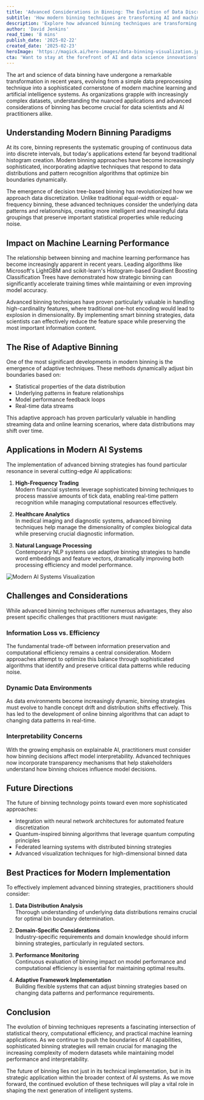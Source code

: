 ```yaml
---
title: 'Advanced Considerations in Binning: The Evolution of Data Discretization in Modern AI'
subtitle: 'How modern binning techniques are transforming AI and machine learning'
description: 'Explore how advanced binning techniques are transforming AI and machine learning by optimizing data discretization, enhancing model performance, and enabling new AI applications. Learn about adaptive binning, decision tree-based binning, and their significant impact on industries such as finance, healthcare, and NLP.'
author: 'David Jenkins'
read_time: '8 mins'
publish_date: '2025-02-22'
created_date: '2025-02-23'
heroImage: 'https://magick.ai/hero-images/data-binning-visualization.jpg'
cta: 'Want to stay at the forefront of AI and data science innovations? Follow us on LinkedIn for regular updates on cutting-edge developments in data preprocessing techniques and AI technology.'
---
```


The art and science of data binning have undergone a remarkable transformation in recent years, evolving from a simple data preprocessing technique into a sophisticated cornerstone of modern machine learning and artificial intelligence systems. As organizations grapple with increasingly complex datasets, understanding the nuanced applications and advanced considerations of binning has become crucial for data scientists and AI practitioners alike.

## Understanding Modern Binning Paradigms

At its core, binning represents the systematic grouping of continuous data into discrete intervals, but today's applications extend far beyond traditional histogram creation. Modern binning approaches have become increasingly sophisticated, incorporating adaptive techniques that respond to data distributions and pattern recognition algorithms that optimize bin boundaries dynamically.

The emergence of decision tree-based binning has revolutionized how we approach data discretization. Unlike traditional equal-width or equal-frequency binning, these advanced techniques consider the underlying data patterns and relationships, creating more intelligent and meaningful data groupings that preserve important statistical properties while reducing noise.

## Impact on Machine Learning Performance

The relationship between binning and machine learning performance has become increasingly apparent in recent years. Leading algorithms like Microsoft's LightGBM and scikit-learn's Histogram-based Gradient Boosting Classification Trees have demonstrated how strategic binning can significantly accelerate training times while maintaining or even improving model accuracy.

Advanced binning techniques have proven particularly valuable in handling high-cardinality features, where traditional one-hot encoding would lead to explosion in dimensionality. By implementing smart binning strategies, data scientists can effectively reduce the feature space while preserving the most important information content.

## The Rise of Adaptive Binning

One of the most significant developments in modern binning is the emergence of adaptive techniques. These methods dynamically adjust bin boundaries based on:

- Statistical properties of the data distribution
- Underlying patterns in feature relationships
- Model performance feedback loops
- Real-time data streams

This adaptive approach has proven particularly valuable in handling streaming data and online learning scenarios, where data distributions may shift over time.

## Applications in Modern AI Systems

The implementation of advanced binning strategies has found particular resonance in several cutting-edge AI applications:

1. **High-Frequency Trading**  
   Modern financial systems leverage sophisticated binning techniques to process massive amounts of tick data, enabling real-time pattern recognition while managing computational resources effectively.

2. **Healthcare Analytics**  
   In medical imaging and diagnostic systems, advanced binning techniques help manage the dimensionality of complex biological data while preserving crucial diagnostic information.

3. **Natural Language Processing**  
   Contemporary NLP systems use adaptive binning strategies to handle word embeddings and feature vectors, dramatically improving both processing efficiency and model performance.

![Modern AI Systems Visualization](https://magick.ai/hero-images/ai-systems-visualization.jpg)

## Challenges and Considerations

While advanced binning techniques offer numerous advantages, they also present specific challenges that practitioners must navigate:

### Information Loss vs. Efficiency

The fundamental trade-off between information preservation and computational efficiency remains a central consideration. Modern approaches attempt to optimize this balance through sophisticated algorithms that identify and preserve critical data patterns while reducing noise.

### Dynamic Data Environments

As data environments become increasingly dynamic, binning strategies must evolve to handle concept drift and distribution shifts effectively. This has led to the development of online binning algorithms that can adapt to changing data patterns in real-time.

### Interpretability Concerns

With the growing emphasis on explainable AI, practitioners must consider how binning decisions affect model interpretability. Advanced techniques now incorporate transparency mechanisms that help stakeholders understand how binning choices influence model decisions.

## Future Directions

The future of binning technology points toward even more sophisticated approaches:

- Integration with neural network architectures for automated feature discretization
- Quantum-inspired binning algorithms that leverage quantum computing principles
- Federated learning systems with distributed binning strategies
- Advanced visualization techniques for high-dimensional binned data

## Best Practices for Modern Implementation

To effectively implement advanced binning strategies, practitioners should consider:

1. **Data Distribution Analysis**  
   Thorough understanding of underlying data distributions remains crucial for optimal bin boundary determination.

2. **Domain-Specific Considerations**  
   Industry-specific requirements and domain knowledge should inform binning strategies, particularly in regulated sectors.

3. **Performance Monitoring**  
   Continuous evaluation of binning impact on model performance and computational efficiency is essential for maintaining optimal results.

4. **Adaptive Framework Implementation**  
   Building flexible systems that can adjust binning strategies based on changing data patterns and performance requirements.

## Conclusion

The evolution of binning techniques represents a fascinating intersection of statistical theory, computational efficiency, and practical machine learning applications. As we continue to push the boundaries of AI capabilities, sophisticated binning strategies will remain crucial for managing the increasing complexity of modern datasets while maintaining model performance and interpretability.

The future of binning lies not just in its technical implementation, but in its strategic application within the broader context of AI systems. As we move forward, the continued evolution of these techniques will play a vital role in shaping the next generation of intelligent systems.